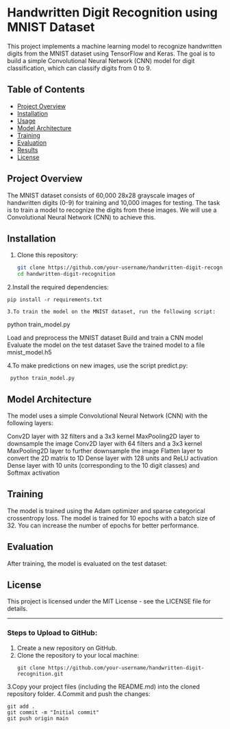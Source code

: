 # Handwritten Digit Recognition using MNIST Dataset

This project implements a machine learning model to recognize handwritten digits from the MNIST dataset using TensorFlow and Keras. The goal is to build a simple Convolutional Neural Network (CNN) model for digit classification, which can classify digits from 0 to 9.

## Table of Contents

- [Project Overview](#project-overview)
- [Installation](#installation)
- [Usage](#usage)
- [Model Architecture](#model-architecture)
- [Training](#training)
- [Evaluation](#evaluation)
- [Results](#results)
- [License](#license)

## Project Overview

The MNIST dataset consists of 60,000 28x28 grayscale images of handwritten digits (0-9) for training and 10,000 images for testing. The task is to train a model to recognize the digits from these images. We will use a Convolutional Neural Network (CNN) to achieve this.

## Installation

1. Clone this repository:
   ```bash
   git clone https://github.com/your-username/handwritten-digit-recognition.git
   cd handwritten-digit-recognition

2.Install the required dependencies:
  ```
  pip install -r requirements.txt

3.To train the model on the MNIST dataset, run the following script:
   ```
   python train_model.py


Load and preprocess the MNIST dataset
Build and train a CNN model
Evaluate the model on the test dataset
Save the trained model to a file mnist_model.h5


4.To make predictions on new images, use the script predict.py:
   ```
    python train_model.py
   ```

## Model Architecture
The model uses a simple Convolutional Neural Network (CNN) with the following layers:

Conv2D layer with 32 filters and a 3x3 kernel
MaxPooling2D layer to downsample the image
Conv2D layer with 64 filters and a 3x3 kernel
MaxPooling2D layer to further downsample the image
Flatten layer to convert the 2D matrix to 1D
Dense layer with 128 units and ReLU activation
Dense layer with 10 units (corresponding to the 10 digit classes) and Softmax activation

## Training
The model is trained using the Adam optimizer and sparse categorical crossentropy loss.
The model is trained for 10 epochs with a batch size of 32.
You can increase the number of epochs for better performance.

## Evaluation
After training, the model is evaluated on the test dataset:


## License
This project is licensed under the MIT License - see the LICENSE file for details.

   ---
   
### Steps to Upload to GitHub:
1. Create a new repository on GitHub.
2. Clone the repository to your local machine:
      ```
      git clone https://github.com/your-username/handwritten-digit-recognition.git

3.Copy your project files (including the README.md) into the cloned repository folder.
4.Commit and push the changes:
   ```
   git add .
   git commit -m "Initial commit"
   git push origin main

   
   

